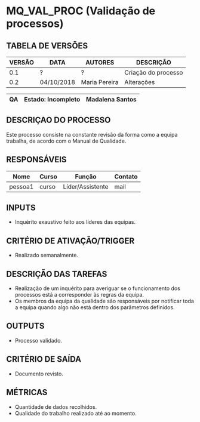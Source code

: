 # MQ_VAL_PROC (Validação de processos)
## **TABELA DE VERSÕES**
| VERSÃO | DATA | AUTORES | DESCRIÇÃO |
|-|-|-|-|
| 0.1 | ? | ? | Criação do processo |
| 0.2 | 04/10/2018 | Maria Pereira | Alterações |


| QA |Estado: Incompleto | Madalena Santos|
| --- | --- | --- |

## **DESCRIÇAO DO PROCESSO**
Este processo consiste na constante revisão da forma como a equipa trabalha, de acordo com o Manual de Qualidade.

## **RESPONSÁVEIS**
Nome | Curso | Função | Contato
--- | --- | --- | ---
pessoa1 | curso | Líder/Assistente | mail

## **INPUTS**
* Inquérito exaustivo feito aos líderes das equipas.

## **CRITÉRIO DE ATIVAÇÃO/TRIGGER**
* Realizado semanalmente.

## **DESCRIÇÃO DAS TAREFAS**
* Realização de um inquérito para averiguar se o funcionamento dos processos está a corresponder às regras da equipa.
* Os membros da equipa da qualidade são responsáveis por notificar toda a equipa quando algo não está dentro dos parâmetros definidos.

## **OUTPUTS**
* Processo validado.

## **CRITÉRIO DE SAÍDA**
* Documento revisto.

## **MÉTRICAS**
* Quantidade de dados recolhidos.
* Qualidade do trabalho realizado até ao momento.
